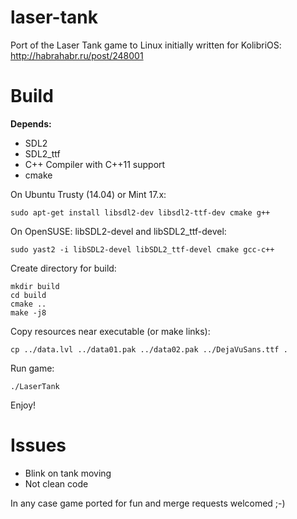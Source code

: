 # laser-tank
Port of the Laser Tank game to Linux initially written for KolibriOS: http://habrahabr.ru/post/248001

# Build

**Depends:**
- SDL2
- SDL2_ttf
- C++ Compiler with C++11 support
- cmake

On Ubuntu Trusty (14.04) or Mint 17.x:
```
sudo apt-get install libsdl2-dev libsdl2-ttf-dev cmake g++
```

On OpenSUSE: libSDL2-devel and libSDL2_ttf-devel:
```
sudo yast2 -i libSDL2-devel libSDL2_ttf-devel cmake gcc-c++
```

Create directory for build:
```
mkdir build
cd build
cmake ..
make -j8
```

Copy resources near executable (or make links):
```
cp ../data.lvl ../data01.pak ../data02.pak ../DejaVuSans.ttf .
```

Run game:
```
./LaserTank
```

Enjoy!

# Issues

- Blink on tank moving
- Not clean code

In any case game ported for fun and merge requests welcomed ;-)
